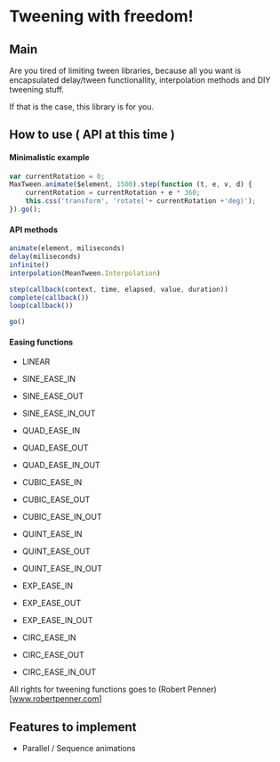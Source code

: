# Tweening with freedom!

## Main 

Are you tired of limiting tween libraries, because all you want is encapsulated delay/tween functionallity, interpolation methods and DIY tweening stuff.

If that is the case, this library is for you.

## How to use ( API at this time )

#### Minimalistic example
```javascript
var currentRotation = 0;
MaxTween.animate($element, 1500).step(function (t, e, v, d) {
    currentRotation = currentRotation + e * 360;
    this.css('transform', 'rotate('+ currentRotation +'deg)');
}).go();
```

#### API methods
```javascript
animate(element, miliseconds)
delay(miliseconds)
infinite()
interpolation(MeanTween.Interpolation)

step(callback(context, time, elapsed, value, duration))
complete(callback())
loop(callback())

go()
```

#### Easing functions
- LINEAR

- SINE_EASE_IN
- SINE_EASE_OUT
- SINE_EASE_IN_OUT

- QUAD_EASE_IN
- QUAD_EASE_OUT
- QUAD_EASE_IN_OUT

- CUBIC_EASE_IN
- CUBIC_EASE_OUT
- CUBIC_EASE_IN_OUT

- QUINT_EASE_IN
- QUINT_EASE_OUT
- QUINT_EASE_IN_OUT

- EXP_EASE_IN
- EXP_EASE_OUT
- EXP_EASE_IN_OUT

- CIRC_EASE_IN
- CIRC_EASE_OUT
- CIRC_EASE_IN_OUT

All rights for tweening functions goes to (Robert Penner)[www.robertpenner.com]

## Features to implement

- Parallel / Sequence animations